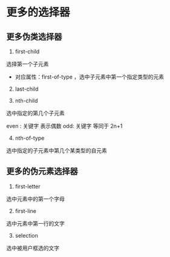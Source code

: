 # 更多的选择器

## 更多伪类选择器

1. first-child

选择第一个子元素

- 对应属性：first-of-type ，选中子元素中第一个指定类型的元素

2. last-child

3. nth-child

选中指定的第几个子元素

even : 关键字 表示偶数
odd: 关键字 等同于 2n+1

4. nth-of-type

选中指定的子元素中第几个某类型的自元素

## 更多的伪元素选择器

1. first-letter

选中元素中的第一个字母

2. first-line

选中元素中第一行的文字

3. selection

选中被用户框选的文字
